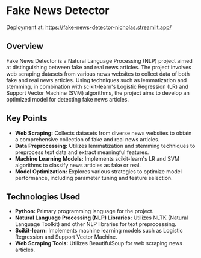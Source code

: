 # Fake News Detector

Deployment at: https://fake-news-detector-nicholas.streamlit.app/

## Overview
Fake News Detector is a Natural Language Processing (NLP) project aimed at distinguishing between fake and real news articles. The project involves web scraping datasets from various news websites to collect data of both fake and real news articles. Using techniques such as lemmatization and stemming, in combination with scikit-learn's Logistic Regression (LR) and Support Vector Machine (SVM) algorithms, the project aims to develop an optimized model for detecting fake news articles.

## Key Points
- **Web Scraping:** Collects datasets from diverse news websites to obtain a comprehensive collection of fake and real news articles.
- **Data Preprocessing:** Utilizes lemmatization and stemming techniques to preprocess text data and extract meaningful features.
- **Machine Learning Models:** Implements scikit-learn's LR and SVM algorithms to classify news articles as fake or real.
- **Model Optimization:** Explores various strategies to optimize model performance, including parameter tuning and feature selection.

## Technologies Used
- **Python:** Primary programming language for the project.
- **Natural Language Processing (NLP) Libraries:** Utilizes NLTK (Natural Language Toolkit) and other NLP libraries for text preprocessing.
- **Scikit-learn:** Implements machine learning models such as Logistic Regression and Support Vector Machine.
- **Web Scraping Tools:** Utilizes BeautifulSoup for web scraping news articles.
